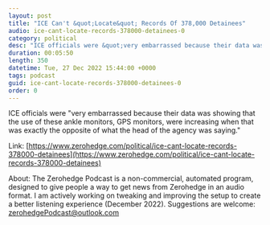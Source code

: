 ```yaml
---
layout: post
title: "ICE Can't &quot;Locate&quot; Records Of 378,000 Detainees"
audio: ice-cant-locate-records-378000-detainees-0
category: political
desc: "ICE officials were &quot;very embarrassed because their data was showing that the use of these ankle monitors, GPS monitors, were increasing when that was exactly the opposite of what the head of the agency was saying.&quot;"
duration: 00:05:50
length: 350
datetime: Tue, 27 Dec 2022 15:44:00 +0000
tags: podcast
guid: ice-cant-locate-records-378000-detainees-0
order: 0
---
```

ICE officials were &quot;very embarrassed because their data was showing that the use of these ankle monitors, GPS monitors, were increasing when that was exactly the opposite of what the head of the agency was saying.&quot;

Link: [https://www.zerohedge.com/political/ice-cant-locate-records-378000-detainees](https://www.zerohedge.com/political/ice-cant-locate-records-378000-detainees)

About: The Zerohedge Podcast is a non-commercial, automated program, designed to give people a way to get news from Zerohedge in an audio format.  I am actively working on tweaking and improving the setup to create a better listening experience (December 2022).  Suggestions are welcome: [zerohedgePodcast@outlook.com](mailto:zerohedgePodcast@outlook.com)